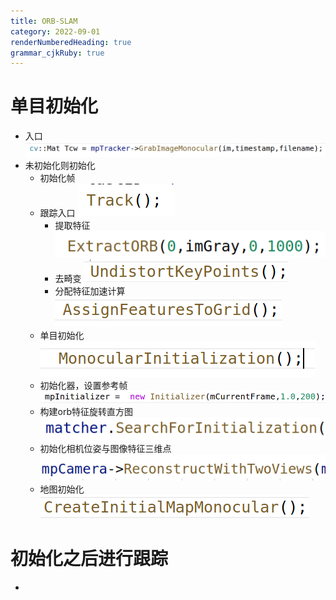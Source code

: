 ```yaml
---
title: ORB-SLAM
category: 2022-09-01
renderNumberedHeading: true
grammar_cjkRuby: true
---
```



# 单目初始化
- 入口
![](./images/1662027724145.png)
- 未初始化则初始化
	- 初始化帧
	- 跟踪入口
	![enter description here](./images/1662027759223.png)
		- 提取特征
			![enter description here](./images/1662035482796.png)
		- 去畸变
			![enter description here](./images/1662035516072.png)
		- 分配特征加速计算
		  ![enter description here](./images/1662036380614.png)
	- 单目初始化
	  ![enter description here](./images/1662027824693.png)
	- 初始化器，设置参考帧
	 ![enter description here](./images/1662035242010.png)
	- 构建orb特征旋转直方图
	  ![enter description here](./images/1662102631734.png)
	 - 初始化相机位姿与图像特征三维点
	  ![enter description here](./images/1662102665966.png)
	- 地图初始化
	  ![enter description here](./images/1662107437198.png)
	  
	  
# 初始化之后进行跟踪
- 

